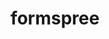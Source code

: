 ---
blog: https://blog.blah.com/
facebook: https://facebook.com/formspree
github: formspree
logohandle: formspree
sort: formspree
title: formspree
twitter: formspree
website: https://formspree.io/
---